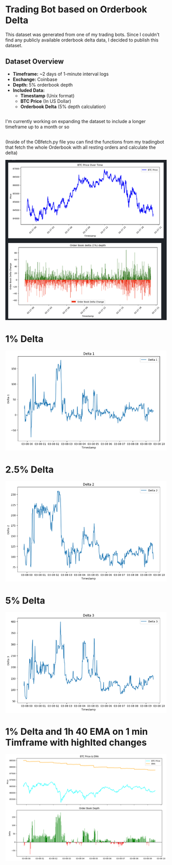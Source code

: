 # Trading Bot based on Orderbook Delta 

This dataset was generated from one of my trading bots. Since I couldn't find any publicly available orderbook delta data, I decided to publish this dataset. 

## Dataset Overview

- **Timeframe:** ~2 days of 1-minute interval logs
- **Exchange:** Coinbase
- **Depth:** 5% orderbook depth
- **Included Data:**
  - **Timestamp** (Unix format)
  - **BTC Price** (In US Dollar)
  - **Orderbook Delta** (5% depth calculation)

## 

I'm currently working on expanding the dataset to include a longer timeframe up to a month or so


##

(Inside of the OBfetch.py file you can find the functions from my tradingbot that fetch the whole Orderbook with all resting orders and calculate the delta) 


![Dat preview](https://github.com/AJslashTracey/OBDeltaData/blob/main/Screenshot%202025-02-27%20at%2020.14.00.png)

##
# 1% Delta 
![1% Order Book Delta Depth](https://github.com/AJslashTracey/OBDeltaData/blob/main/1PercentDepth.png)
# 2.5% Delta 
![2.5% Order Book Delta Depth](https://github.com/AJslashTracey/OBDeltaData/blob/main/2.5PercentDepth.png)
# 5% Delta 
![5% Order Book Delta Depth](https://github.com/AJslashTracey/OBDeltaData/blob/main/5PercentDelta.png)

# 1% Delta and 1h 40 EMA on 1 min Timframe with highlted changes 
![5% Order Book Delta Depth](https://github.com/AJslashTracey/OBDeltaData/blob/main/output.png)

